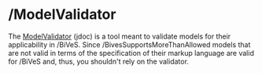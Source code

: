 /ModelValidator 
================
The [ModelValidator](/src/main/java/de/unirostock/sems/bives/algorithm//ModelValidator.java) (jdoc) is a tool meant to validate models for their applicability in /BiVeS. Since /BivesSupportsMoreThanAllowed models that are not valid in terms of the specification of their markup language are valid for /BiVeS and, thus, you shouldn't rely on the validator.